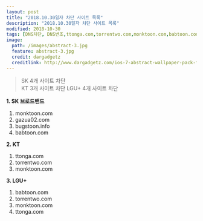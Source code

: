 ```yaml
---
layout: post
title: "2018.10.30일자 차단 사이트 목록"
description: "2018.10.30일자 차단 사이트 목록"
modified: 2018-10-30
tags: [DNS차단, DNS변조,ttonga.com,torrentwo.com,monktoon.com,babtoon.com,torrentwo.com,monktoon.com,ttonga.com,monktoon.com,gazua02.com,bugstoon.info,babtoon.com]
image:
  path: /images/abstract-3.jpg
  feature: abstract-3.jpg
  credit: dargadgetz
  creditlink: http://www.dargadgetz.com/ios-7-abstract-wallpaper-pack-for-iphone-5-and-ipod-touch-retina/
---
```

> SK 4개 사이트 차단   
> KT 3개 사이트 차단
> LGU+ 4개 사이트 차단

<!--more-->

**1. SK 브로드밴드**  
1. monktoon.com
2. gazua02.com
3. bugstoon.info
4. babtoon.com

**2. KT**  
1. ttonga.com
2. torrentwo.com
3. monktoon.com

**3. LGU+**  
1. babtoon.com
2. torrentwo.com
3. monktoon.com
4. ttonga.com
